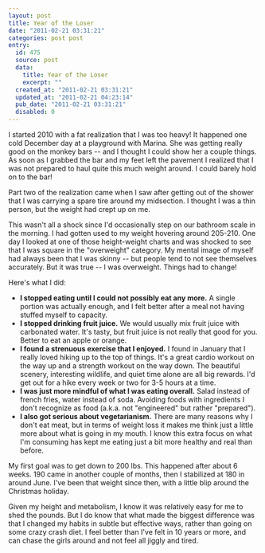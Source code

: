 ```yaml
---
layout: post
title: Year of the Loser
date: "2011-02-21 03:31:21"
categories: post post
entry:
  id: 475
  source: post
  data:
    title: Year of the Loser
    excerpt: ""
  created_at: "2011-02-21 03:31:21"
  updated_at: "2011-02-21 04:23:14"
  pub_date: "2011-02-21 03:31:21"
  disabled: 0
---
```


I started 2010 with a fat realization that I was too heavy! It happened one cold December day at a playground with Marina. She was getting really good on the monkey bars -- and I thought I could show her a couple things. As soon as I grabbed the bar and my feet left the pavement I realized that I was not prepared to haul quite this much weight around. I could barely hold on to the bar!

Part two of the realization came when I saw after getting out of the shower that I was carrying a spare tire around my midsection. I thought I was a thin person, but the weight had crept up on me.

This wasn't all a shock since I'd occasionally step on our bathroom scale in the morning. I had gotten used to my weight hovering around 205-210. One day I looked at one of those height-weight charts and was shocked to see that I was square in the "overweight" category. My mental image of myself had always been that I was skinny -- but people tend to not see themselves accurately. But it was true -- I was overweight. Things had to change!

Here's what I did:

<ul>
<li><b>I stopped eating until I could not possibly eat any more.</b>  A single portion was actually enough, and I felt better after a meal not having stuffed myself to capacity.</li>
<li><b>I stopped drinking fruit juice.</b> We would usually mix fruit juice with carbonated water.  It's tasty, but fruit juice is not really that good for you.  Better to eat an apple or orange.</li>
<li><b>I found a strenuous exercise that I enjoyed.</b> I found in January that I really loved hiking up to the top of things.  It's a great cardio workout on the way up and a strength workout on the way down.  The beautiful scenery, interesting wildlife, and quiet time alone are all big rewards.  I'd get out for a hike every week or two for 3-5 hours at a time.</li>
<li><b>I was just more mindful of what I was eating overall.</b> Salad instead of french fries, water instead of soda.  Avoiding foods with ingredients I don't recognize as food (a.k.a. not "engineered" but rather "prepared").</li>
<li><b>I also got serious about vegetarianism.</b>  There are many reasons why I don't eat meat, but in terms of weight loss it makes me think just a little more about what is going in my mouth.  I know this extra focus on what I'm consuming has kept me eating just a bit more healthy and real than before.</li>
</ul>

My first goal was to get down to 200 lbs. This happened after about 6 weeks. 190 came in another couple of months, then I stabilized at 180 in around June. I've been that weight since then, with a little blip around the Christmas holiday.

Given my height and metabolism, I know it was relatively easy for me to shed the pounds. But I do know that what made the biggest difference was that I changed my habits in subtle but effective ways, rather than going on some crazy crash diet. I feel better than I've felt in 10 years or more, and can chase the girls around and not feel all jiggly and tired.
